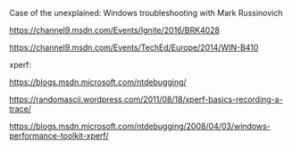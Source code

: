 Case of the unexplained: Windows troubleshooting with Mark Russinovich

https://channel9.msdn.com/Events/Ignite/2016/BRK4028

https://channel9.msdn.com/Events/TechEd/Europe/2014/WIN-B410

xperf:

https://blogs.msdn.microsoft.com/ntdebugging/

https://randomascii.wordpress.com/2011/08/18/xperf-basics-recording-a-trace/

https://blogs.msdn.microsoft.com/ntdebugging/2008/04/03/windows-performance-toolkit-xperf/
